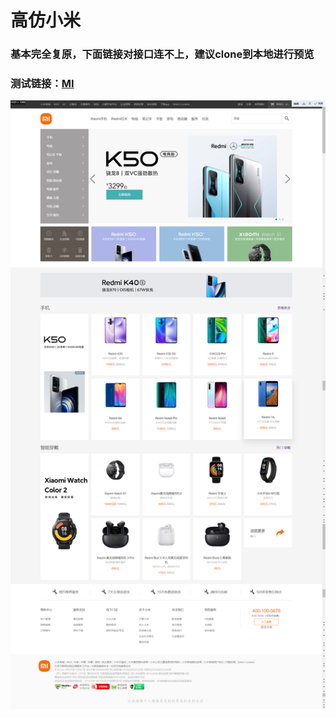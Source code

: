 # 高仿小米
### 基本完全复原，下面链接对接口连不上，建议clone到本地进行预览

### 测试链接：[MI](https://mi-86amzlh35-waylon06.vercel.app/)
![markdown picture](./index_img.png)
